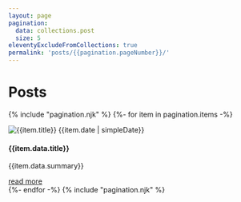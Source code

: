```yaml
---
layout: page
pagination:
  data: collections.post
  size: 5
eleventyExcludeFromCollections: true
permalink: 'posts/{{pagination.pageNumber}}/'
---
```


<h1 class="mb-3">Posts</h1>

{% include "pagination.njk" %}
{%- for item in pagination.items -%}

<article class="mb-5 position-relative">
  <div class="row">
    <div class="col-12 col-sm-4">
      <img class="w-100 rounded" src="{{item.data.thumbnail}}" alt="{{item.title}}">
      <time class="item-date small d-block text-muted mb-2" datetime="{{item.date }}">{{item.date | simpleDate}}</time>
    </div>
    <div class="col">
      <h4>{{item.data.title}}</h4>
      <p class="mb-0">{{item.data.summary}}</p>
    </div>
  </div>
  <div class="text-right">
    <a href="{{ item.url | url }}" class="btn btn-sm btn-outline-secondary stretched-link">read more</a>
  </div>
</article>
{%- endfor -%}
{% include "pagination.njk" %}
